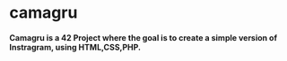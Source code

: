 # camagru
#### Camagru is a 42 Project where the goal is to create a simple version of Instragram, using HTML,CSS,PHP.

